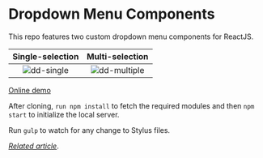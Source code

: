 # Dropdown Menu Components

This repo features two custom dropdown menu components for ReactJS.

__Single-selection__       |  __Multi-selection__
:-------------------------:|:-------------------------:
![dd-single](https://user-images.githubusercontent.com/22943912/45922263-37477780-bec7-11e8-81dd-f85e53f8687b.gif)  |  ![dd-multiple](https://user-images.githubusercontent.com/22943912/45922265-40d0df80-bec7-11e8-9f6a-53eb8341592b.gif)


[Online demo](https://dbilgili.github.io/Custom-ReactJS-Dropdown-Components/build/index.html)

After cloning, `run npm install` to fetch the required modules and then `npm start` to initialize the local server.

Run `gulp` to watch for any change to Stylus files.

[_Related article_](https://blog.logrocket.com/building-a-custom-dropdown-menu-component-for-react-e94f02ced4a1).
